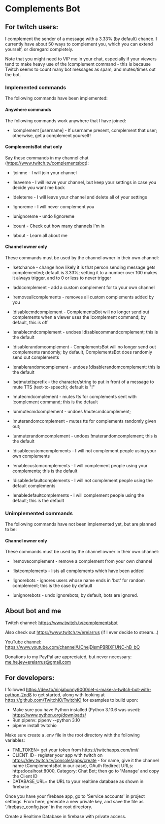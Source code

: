 # Complements Bot

## For twitch users:

I complement the sender of a message with a 3.33% (by default) chance. I currently have about 50 ways to complement you,
which you can extend yourself, or disregard completely.

Note that you might need to VIP me in your chat, especially if your viewers tend to make heavy use of the !complement
command - this is because Twitch seems to count many bot messages as spam, and mutes/times out the bot.

### Implemented commands

The following commands have been implemented:

#### Anywhere commands

The following commands work anywhere that I have joined:

- !complement \[username\] - If username present, complement that user; otherwise, get a complement yourself!

#### ComplementsBot chat only

Say these commands in my channel chat (https://www.twitch.tv/complementsbot):

- !joinme - I will join your channel
- !leaveme - I will leave your channel, but keep your settings in case you decide you want me back
- !deleteme - I will leave your channel and delete all of your settings

- !ignoreme - I will never complement you
- !unignoreme - undo !ignoreme

- !count - Check out how many channels I'm in
- !about - Learn all about me

#### Channel owner only

These commands must be used by the channel owner in their own channel:

- !setchance - change how likely it is that person sending message gets complemented; default is 3.33%; setting it to a
  number over 100 makes it always trigger, and to 0 or less to never trigger

- !addcomplement <complement> - add a custom complement for to your own channel
- !removeallcomplements - removes all custom complements added by you

- !disablecmdcomplement - ComplementsBot will no longer send out complements when a viewer uses the !complement
  command; by default, this is off
- !enablecmdcomplement - undoes !disablecommandcomplement; this is the default
- !disablerandomcomplement - ComplementsBot will no longer send out complements randomly; by default, ComplementsBot
  does randomly send out complements
- !enablerandomcomplement - undoes !disablerandomcomplement; this is the default

- !setmutettsprefix - the character/string to put in front of a message to mute TTS (text-to-speech); default is "!"
- !mutecmdcomplement - mutes tts for complements sent with !complement command; this is the default
- !unmutecmdcomplement - undoes !mutecmdcomplement;
- !muterandomcomplement - mutes tts for complements randomly given out;
- !unmuterandomcomplement - undoes !muterandomcomplement; this is the default

- !disablecustomcomplements - I will not complement people using your own complements
- !enablecustomcomplements - I will complement people using your complements; this is the default
- !disabledefaultcomplements - I will not complement people using the default complements
- !enabledefaultcomplements - I will complement people using the default; this is the default

### Unimplemented commands

The following commands have not been implemented yet, but are planned to be:

#### Channel owner only

These commands must be used by the channel owner in their own channel:

- !removecomplement <complement> - remove a complement from your own channel
- !listcomplements - lists all complements which have been added

- !ignorebots - ignores users whose name ends in 'bot' for random complement;
  this is the case by default
- !unignorebots - undo ignorebots; by default, bots are ignored.

## About bot and me

Twitch channel: https://www.twitch.tv/complementsbot

Also check out https://www.twitch.tv/ereiarrus (if I ever decide to stream...)

YouTube channel: https://www.youtube.com/channel/UChejDismPBRIXFUNC-hB_bQ

Donations to my PayPal are appreciated, but never necessary: me.he.jey+ereiarrus@gmail.com

## For developers:

I followed https://dev.to/ninjabunny9000/let-s-make-a-twitch-bot-with-python-2nd8 to get started,
along with looking at https://github.com/TwitchIO/TwitchIO for examples to build upon:

- Make sure you have Python installed (Python 3.10.6 was used): https://www.python.org/downloads/
- Run pipenv: pipenv --python 3.10
- pipenv install twitchio

Make sure create a .env file in the root directory with the following variables:

- TMI_TOKEN= get your token from https://twitchapps.com/tmi/
- CLIENT_ID= register your app with twitch on https://dev.twitch.tv/console/apps/create -
  for name, give it the channel name (ComplementsBot in our case), OAuth Redirect URLs: https:localhost:8000,
  Category: Chat Bot; then go to 'Manage' and copy the Client ID
- DATABASE_URL= the URL to your realtime database as shown in firebase

Once you have your firebase app, go to 'Service accounts' in project settings. From here, generate a new private key,
and save the file as '.firebase_config.json' in the root directory.

Create a Realtime Database in firebase with private access.

